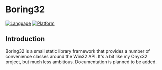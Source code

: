# Boring32

[![Language](https://img.shields.io/badge/Language%20-C++20-blue.svg)](https://github.com/yottaawesome/boring32/) 
[![Platform](https://img.shields.io/badge/Platform%20-Win32-blue.svg)](https://github.com/yottaawesome/boring32/)

## Introduction

Boring32 is a small static library framework that provides a number of convenience classes around the Win32 API. It's a bit like my Onyx32 project, but much less ambitious. Documentation is planned to be added. 
